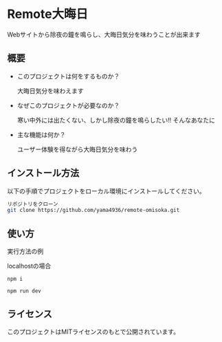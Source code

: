 # Remote大晦日

Webサイトから除夜の鐘を鳴らし、大晦日気分を味わうことが出来ます

## 概要

- このプロジェクトは何をするものか？
  
  大晦日気分を味わえます
- なぜこのプロジェクトが必要なのか？
  
  寒い中外には出たくない、しかし除夜の鐘を鳴らしたい!! そんなあなたに
- 主な機能は何か？
  
  ユーザー体験を得ながら大晦日気分を味わう

## インストール方法

以下の手順でプロジェクトをローカル環境にインストールしてください。

```bash
リポジトリをクローン
git clone https://github.com/yama4936/remote-omisoka.git
```

## 使い方

実行方法の例

localhostの場合
```
npm i

npm run dev
```

## ライセンス

このプロジェクトはMITライセンスのもとで公開されています。